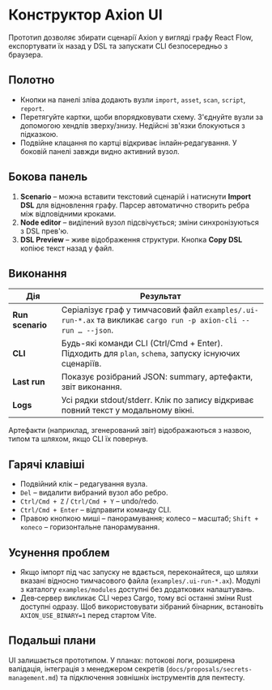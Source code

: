 # Конструктор Axion UI

Прототип дозволяє збирати сценарії Axion у вигляді графу React Flow, експортувати їх назад у DSL та запускати CLI безпосередньо з браузера.

## Полотно

- Кнопки на панелі зліва додають вузли `import`, `asset`, `scan`, `script`, `report`.
- Перетягуйте картки, щоби впорядковувати схему. З'єднуйте вузли за допомогою хендлів зверху/знизу. Недійсні зв'язки блокуються з підказкою.
- Подвійне клацання по картці відкриває інлайн‑редагування. У боковій панелі завжди видно активний вузол.

## Бокова панель

1. **Scenario** – можна вставити текстовий сценарій і натиснути **Import DSL** для відновлення графу. Парсер автоматично створить ребра між відповідними кроками.
2. **Node editor** – виділений вузол підсвічується; зміни синхронізуються з DSL прев'ю.
3. **DSL Preview** – живе відображення структури. Кнопка **Copy DSL** копіює текст назад у файл.

## Виконання

| Дія | Результат |
| --- | --- |
| **Run scenario** | Серіалізує граф у тимчасовий файл `examples/.ui-run-*.ax` та викликає `cargo run -p axion-cli -- run … --json`. |
| **CLI** | Будь-які команди CLI (Ctrl/Cmd + Enter). Підходить для `plan`, `schema`, запуску існуючих сценаріїв. |
| **Last run** | Показує розібраний JSON: summary, артефакти, звіт виконання. |
| **Logs** | Усі рядки stdout/stderr. Клік по запису відкриває повний текст у модальному вікні. |

Артефакти (наприклад, згенерований звіт) відображаються з назвою, типом та шляхом, якщо CLI їх повернув.

## Гарячі клавіші

- Подвійний клік – редагування вузла.
- `Del` – видалити вибраний вузол або ребро.
- `Ctrl/Cmd + Z` / `Ctrl/Cmd + Y` – undo/redo.
- `Ctrl/Cmd + Enter` – відправити команду CLI.
- Правою кнопкою миші – панорамування; колесо – масштаб; `Shift + колесо` – горизонтальне панорамування.

## Усунення проблем

- Якщо імпорт під час запуску не вдається, переконайтеся, що шляхи вказані відносно тимчасового файла (`examples/.ui-run-*.ax`). Модулі з каталогу `examples/modules` доступні без додаткових налаштувань.
- Дев‑сервер викликає CLI через Cargo, тому всі останні зміни Rust доступні одразу. Щоб використовувати зібраний бінарник, встановіть `AXION_USE_BINARY=1` перед стартом Vite.

## Подальші плани

UI залишається прототипом. У планах: потокові логи, розширена валідація, інтеграція з менеджером секретів (`docs/proposals/secrets-management.md`) та підключення зовнішніх інструментів для пентесту.
